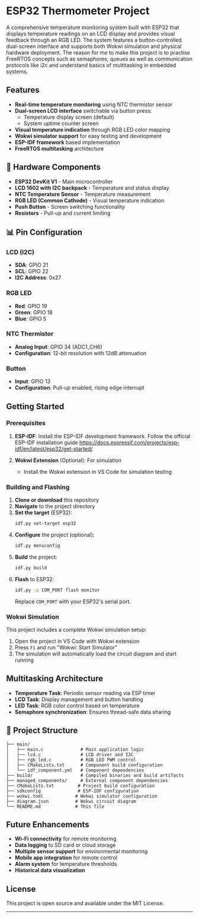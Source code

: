 # ESP32 Thermometer Project

A comprehensive temperature monitoring system built with ESP32 that displays temperature readings on an LCD display and provides visual feedback through an RGB LED. The system features a button-controlled dual-screen interface and supports both Wokwi simulation and physical hardware deployment. The reason for me to make this project is to practise FreeRTOS concepts such as semaphores, queues as well as communication protocols like i2c and understand basics of multitasking in embedded systems.

## Features

- **Real-time temperature monitoring** using NTC thermistor sensor
- **Dual-screen LCD interface** switchable via button press:
  - Temperature display screen (default)
  - System uptime counter screen
- **Visual temperature indication** through RGB LED color mapping
- **Wokwi simulator support** for easy testing and development
- **ESP-IDF framework** based implementation
- **FreeRTOS multitasking** architecture

## 🔧 Hardware Components

- **ESP32 DevKit V1** - Main microcontroller
- **LCD 1602 with I2C backpack** - Temperature and status display
- **NTC Temperature Sensor** - Temperature measurement
- **RGB LED (Common Cathode)** - Visual temperature indication
- **Push Button** - Screen switching functionality
- **Resistors** - Pull-up and current limiting

## 📊 Pin Configuration

### LCD (I2C)
- **SDA**: GPIO 21
- **SCL**: GPIO 22
- **I2C Address**: 0x27

### RGB LED
- **Red**: GPIO 19
- **Green**: GPIO 18
- **Blue**: GPIO 5

### NTC Thermistor
- **Analog Input**: GPIO 34 (ADC1_CH6)
- **Configuration**: 12-bit resolution with 12dB attenuation

### Button
- **Input**: GPIO 13
- **Configuration**: Pull-up enabled, rising edge interrupt

## Getting Started

### Prerequisites

1. **ESP-IDF**: Install the ESP-IDF development framework. Follow the official ESP-IDF installation guide https://docs.espressif.com/projects/esp-idf/en/latest/esp32/get-started/
   

2. **Wokwi Extension** (Optional): For simulation
   - Install the Wokwi extension in VS Code for simulation testing

### Building and Flashing

1. **Clone or download** this repository
2. **Navigate** to the project directory
3. **Set the target** (ESP32):
   ```bash
   idf.py set-target esp32
   ```
4. **Configure** the project (optional):
   ```bash
   idf.py menuconfig
   ```
5. **Build** the project:
   ```bash
   idf.py build
   ```
6. **Flash** to ESP32:
   ```bash
   idf.py -p COM_PORT flash monitor
   ```
   Replace `COM_PORT` with your ESP32's serial port.

### Wokwi Simulation

This project includes a complete Wokwi simulation setup:

1. Open the project in VS Code with Wokwi extension
2. Press `F1` and run "Wokwi: Start Simulator"
3. The simulation will automatically load the circuit diagram and start running

## Multitasking Architecture
- **Temperature Task**: Periodic sensor reading via ESP timer
- **LCD Task**: Display management and button handling
- **LED Task**: RGB color control based on temperature
- **Semaphore synchronization**: Ensures thread-safe data sharing

## 📁 Project Structure

```
├── main/
│   ├── main.c              # Main application logic
│   ├── lcd.c               # LCD driver and I2C 
│   ├── rgb_led.c           # RGB LED PWM control
│   ├── CMakeLists.txt      # Component build configuration
│   └── idf_component.yml   # Component dependencies
├── build/                  # Compiled binaries and build artifacts
├── managed_components/     # External component dependencies
├── CMakeLists.txt         # Project build configuration
├── sdkconfig              # ESP-IDF configuration
├── wokwi.toml            # Wokwi simulator configuration
├── diagram.json          # Wokwi circuit diagram
└── README.md             # This file
```

## Future Enhancements

- **Wi-Fi connectivity** for remote monitoring
- **Data logging** to SD card or cloud storage
- **Multiple sensor support** for environmental monitoring
- **Mobile app integration** for remote control
- **Alarm system** for temperature thresholds
- **Historical data visualization**

## License

This project is open source and available under the MIT License.

---

